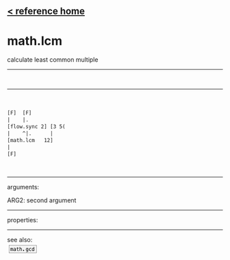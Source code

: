 [< reference home](ceammc_lib.html)
---

# math.lcm


calculate least common multiple

---

<br>


---


```


[F]  [F]
|    |.
[flow.sync 2] [3 5(
|    ^|.      |
[math.lcm   12]
|
[F]

            
```

---
arguments:

ARG2: second argument<br>

---
properties:


---
see also:<br>
[![math.gcd](img/object_math.gcd.png)](math.gcd.html)
